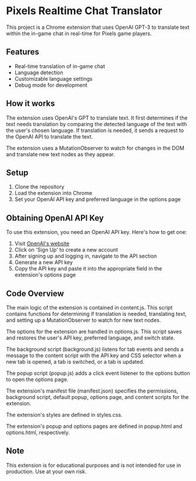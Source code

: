  # Pixels Realtime Chat Translator

 This project is a Chrome extension that uses OpenAI GPT-3 to translate text within the in-game chat in real-time for Pixels game players.

 ## Features

 - Real-time translation of in-game chat
 - Language detection
 - Customizable language settings
 - Debug mode for development

 ## How it works

 The extension uses OpenAI's GPT to translate text. It first determines if the text needs translation by comparing the detected language of the text with the user's chosen language. If translation is needed, it sends a request to the OpenAI API to translate the text.

 The extension uses a MutationObserver to watch for changes in the DOM and translate new text nodes as they appear.

 ## Setup

 1. Clone the repository
 2. Load the extension into Chrome
 3. Set your OpenAI API key and preferred language in the options page

 ## Obtaining OpenAI API Key

 To use this extension, you need an OpenAI API key. Here's how to get one:

 1. Visit [OpenAI's website](https://www.openai.com/)
 2. Click on 'Sign Up' to create a new account
 3. After signing up and logging in, navigate to the API section
 4. Generate a new API key
 5. Copy the API key and paste it into the appropriate field in the extension's options page

 ## Code Overview

 The main logic of the extension is contained in content.js. This script contains functions for determining if translation is needed, translating text, and setting up a MutationObserver to watch for new text nodes.

 The options for the extension are handled in options.js. This script saves and restores the user's API key, preferred language, and switch state.

 The background script (background.js) listens for tab events and sends a message to the content script with the API key and CSS selector when a new tab is opened, a tab is switched, or a tab is updated.

 The popup script (popup.js) adds a click event listener to the options button to open the options page.

 The extension's manifest file (manifest.json) specifies the permissions, background script, default popup, options page, and content scripts for the extension.

 The extension's styles are defined in styles.css.

 The extension's popup and options pages are defined in popup.html and options.html, respectively.

 ## Note

 This extension is for educational purposes and is not intended for use in production. Use at your own risk.
